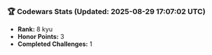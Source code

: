 ### 🏆 Codewars Stats (Updated: 2025-08-29 17:07:02 UTC)

- **Rank:** 8 kyu
- **Honor Points:** 3
- **Completed Challenges:** 1
